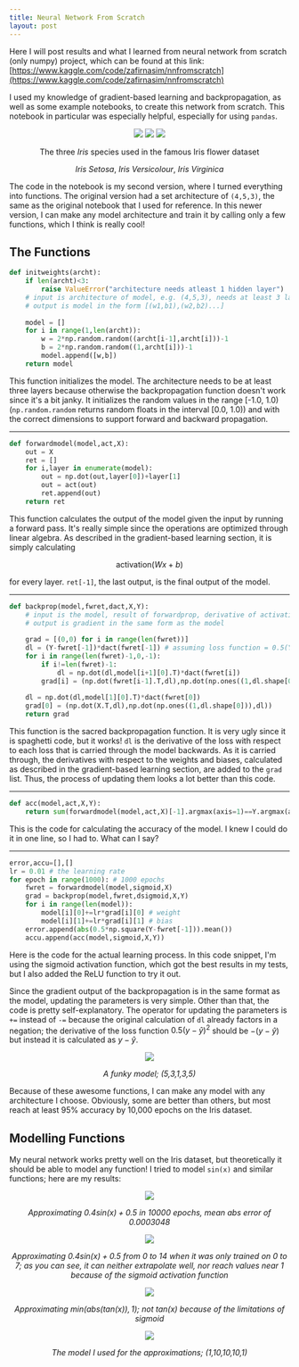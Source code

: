```yaml
---
title: Neural Network From Scratch
layout: post
---
```

Here I will post results and what I learned from neural network from scratch (only numpy) project, which can be found at this link:
[https://www.kaggle.com/code/zafirnasim/nnfromscratch](https://www.kaggle.com/code/zafirnasim/nnfromscratch)

I used my knowledge of gradient-based learning and backpropagation, as well as some example notebooks, to create this network from scratch. This notebook in particular was especially helpful, especially for using `pandas`.

<div align="center" markdown="1">

![](https://zaforf.github.io/isp/assets/iris1.png)
![](https://zaforf.github.io/isp/assets/rsz_iris2.png)
![](https://zaforf.github.io/isp/assets/rsz_iris3.png)

The three *Iris* species used in the famous Iris flower dataset

*Iris Setosa*, *Iris Versicolour*, *Iris Virginica*

</div>

The code in the notebook is my second version, where I turned everything into functions. The original version had a set architecture of `(4,5,3)`, the same as the original notebook that I used for reference. In this newer version, I can make any model architecture and train it by calling only a few functions, which I think is really cool!

## The Functions

```python
def initweights(archt):
    if len(archt)<3:
        raise ValueError("architecture needs atleast 1 hidden layer")
    # input is architecture of model, e.g. (4,5,3), needs at least 3 layers
    # output is model in the form [(w1,b1),(w2,b2)...]
    
    model = []
    for i in range(1,len(archt)):
        w = 2*np.random.random((archt[i-1],archt[i]))-1
        b = 2*np.random.random((1,archt[i]))-1
        model.append([w,b])
    return model
```
This function initializes the model. The architecture needs to be at least three layers because otherwise the backpropagation function doesn't work since it's a bit janky. It initializes the random values in the range [-1.0, 1.0) (`np.random.random` returns random floats in the interval [0.0, 1.0)) and with the correct dimensions to support forward and backward propagation.

---
```python
def forwardmodel(model,act,X):
    out = X
    ret = []
    for i,layer in enumerate(model):
        out = np.dot(out,layer[0])+layer[1]
        out = act(out)
        ret.append(out)
    return ret
```
This function calculates the output of the model given the input by running a forward pass. It's really simple since the operations are optimized through linear algebra. As described in the gradient-based learning section, it is simply calculating

$$\text{activation}(Wx+b)$$

for every layer. `ret[-1]`, the last output, is the final output of the model.

---
```python
def backprop(model,fwret,dact,X,Y):
    # input is the model, result of forwardprop, derivative of activation function, and data
    # output is gradient in the same form as the model
    
    grad = [(0,0) for i in range(len(fwret))]
    dl = (Y-fwret[-1])*dact(fwret[-1]) # assuming loss function = 0.5(Y-Y_hat)^2
    for i in range(len(fwret)-1,0,-1):
        if i!=len(fwret)-1:
            dl = np.dot(dl,model[i+1][0].T)*dact(fwret[i])
        grad[i] = (np.dot(fwret[i-1].T,dl),np.dot(np.ones((1,dl.shape[0])),dl))
    
    dl = np.dot(dl,model[1][0].T)*dact(fwret[0])
    grad[0] = (np.dot(X.T,dl),np.dot(np.ones((1,dl.shape[0])),dl))
    return grad
```
This function is the sacred backpropagation function. It is very ugly since it is spaghetti code, but it works! `dl` is the derivative of the loss with respect to each loss that is carried through the model backwards. As it is carried through, the derivatives with respect to the weights and biases, calculated as described in the gradient-based learning section, are added to the `grad` list. Thus, the process of updating them looks a lot better than this code.

---
```python
def acc(model,act,X,Y):
    return sum(forwardmodel(model,act,X)[-1].argmax(axis=1)==Y.argmax(axis=1))/len(X)
```
This is the code for calculating the accuracy of the model. I knew I could do it in one line, so I had to. What can I say?

---
```python
error,accu=[],[]
lr = 0.01 # the learning rate
for epoch in range(1000): # 1000 epochs
    fwret = forwardmodel(model,sigmoid,X)
    grad = backprop(model,fwret,dsigmoid,X,Y)
    for i in range(len(model)):
        model[i][0]+=lr*grad[i][0] # weight
        model[i][1]+=lr*grad[i][1] # bias
    error.append(abs(0.5*np.square(Y-fwret[-1])).mean())
    accu.append(acc(model,sigmoid,X,Y))
```
Here is the code for the actual learning process. In this code snippet, I'm using the sigmoid activation function, which got the best results in my tests, but I also added the ReLU function to try it out.

Since the gradient output of the backpropagation is in the same format as the model, updating the parameters is very simple. Other than that, the code is pretty self-explanatory. The operator for updating the parameters is `+=` instead of `-=` because the original calculation of `dl` already factors in a negation; the derivative of the loss function $0.5(y-\hat{y})^2$ should be $-(y-\hat{y})$ but instead it is calculated as $y-\hat{y}$.

<div align="center" markdown="1">

![](https://zaforf.github.io/isp/assets/funkymodel.png)

*A funky model; (5,3,1,3,5)*
</div>

Because of these awesome functions, I can make any model with any architecture I choose. Obviously, some are better than others, but most reach at least 95% accuracy by 10,000 epochs on the Iris dataset.

## Modelling Functions

My neural network works pretty well on the Iris dataset, but theoretically it should be able to model any function! I tried to model `sin(x)` and similar functions; here are my results:

<div align="center" markdown="1">

![](https://zaforf.github.io/isp/assets/sin.png)

*Approximating $0.4\text{sin}(x)+0.5$ in 10000 epochs, mean abs error of 0.0003048*

![](https://zaforf.github.io/isp/assets/sinex.png)

*Approximating $0.4\text{sin}(x)+0.5$ from 0 to 14 when it was only trained on 0 to 7; as you can see, it can neither extrapolate well, nor reach values near 1 because of the sigmoid activation function*

![](https://zaforf.github.io/isp/assets/tan.png)

*Approximating $\text{min}(\text{abs}(\text{tan}(x)),1)$; not $\text{tan}(x)$ because of the limitations of sigmoid*

![](https://zaforf.github.io/isp/assets/model.png)

*The model I used for the approximations; (1,10,10,10,1)*

</div>